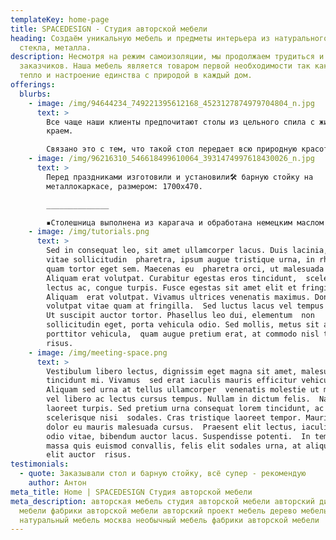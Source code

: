 ```yaml
---
templateKey: home-page
title: SPACEDESIGN - Студия авторской мебели
heading: Создаём уникальную мебель и предметы интерьера из натурального дерева,
  стекла, металла.
description: Несмотря на режим самоизоляции, мы продолжаем трудиться и радовать
  заказчиков. Наша мебель является товаром первой необходимости так как передает
  тепло и настроение единства с природой в каждый дом.
offerings:
  blurbs:
    - image: /img/94644234_749221395612168_4523127874979704804_n.jpg
      text: >
        Все чаще наши клиенты предпочитают столы из цельного спила с живым
        краем.

        Связано это с тем, что такой стол передает всю природную красоту и тепло, оставаясь почти в своем первозданном виде
    - image: /img/96216310_546618499610064_3931474997618430026_n.jpg
      text: >
        Перед праздниками изготовили и установили🛠️ барную стойку на
        металлокаркасе, размером: 1700х470.

        ______________

        ▪️Столешница выполнена из карагача и обработана немецким маслом osmo🛢️
    - image: /img/tutorials.png
      text: >
        Sed in consequat leo, sit amet ullamcorper lacus. Duis lacinia, metus
        vitae sollicitudin  pharetra, ipsum augue tristique urna, in rhoncus
        quam tortor eget sem. Maecenas eu  pharetra orci, ut malesuada nisl.
        Aliquam erat volutpat. Curabitur egestas eros tincidunt,  scelerisque
        lectus ac, congue turpis. Fusce egestas sit amet elit et fringilla.
        Aliquam  erat volutpat. Vivamus ultrices venenatis maximus. Donec
        volutpat vitae quam at fringilla.  Sed luctus lacus vel tempus posuere.
        Ut suscipit auctor tortor. Phasellus leo dui, elementum  non
        sollicitudin eget, porta vehicula odio. Sed mollis, metus sit amet
        porttitor vehicula,  quam augue pretium erat, at commodo nisl tellus non
        risus.
    - image: /img/meeting-space.png
      text: >
        Vestibulum libero lectus, dignissim eget magna sit amet, malesuada
        tincidunt mi. Vivamus  sed erat iaculis mauris efficitur vehicula.
        Aliquam sed urna at tellus ullamcorper  venenatis molestie ut mi. Duis
        vel libero ac lectus cursus tempus. Nullam in dictum felis.  Nam sed
        laoreet turpis. Sed pretium urna consequat lorem tincidunt, ac
        scelerisque nisi  sodales. Cras tristique laoreet tempor. Mauris vitae
        dolor eu mauris malesuada cursus.  Praesent elit lectus, iaculis vel
        odio vitae, bibendum auctor lacus. Suspendisse potenti.  In tempor,
        massa quis euismod convallis, felis elit sodales urna, at aliquet mi
        elit auctor  risus.
testimonials:
  - quote: Заказывали стол и барную стойку, всё супер - рекомендую
    author: Антон
meta_title: Home | SPACEDESIGN Студия авторской мебели
meta_description: авторская мебель студия авторской мебели авторский дизайн
  мебели фабрики авторской мебели авторский проект мебель дерево мебель
  натуральный мебель москва необычный мебель фабрики авторской мебели
---
```

